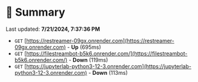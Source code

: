 # 📖 Summary
Last updated: **7/21/2024, 7:37:36 PM**

- `GET` [https://restreamer-09gx.onrender.com](https://restreamer-09gx.onrender.com) - **Up** (695ms)
- `GET` [https://filestreambot-b5k6.onrender.com/](https://filestreambot-b5k6.onrender.com/) - **Down** (119ms)
- `GET` [https://jupyterlab-python3-12-3.onrender.com](https://jupyterlab-python3-12-3.onrender.com) - **Down** (113ms)
